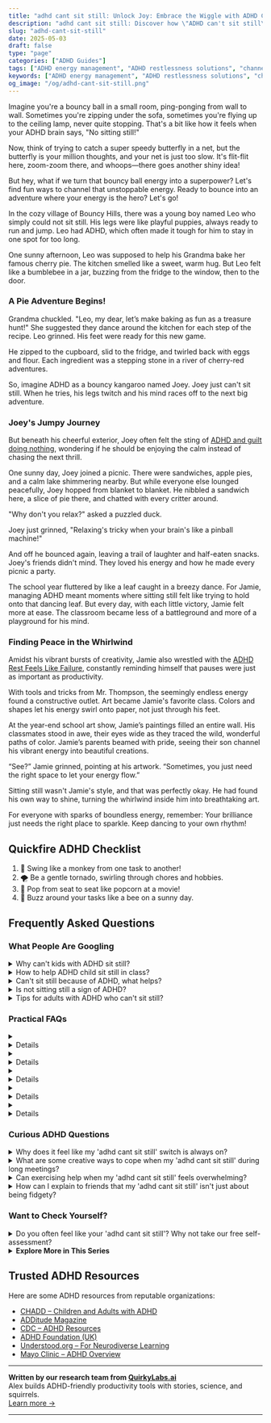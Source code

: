 ```yaml
---
title: "adhd cant sit still: Unlock Joy: Embrace the Wiggle with ADHD Can't Sit Still!"
description: "adhd cant sit still: Discover how \"ADHD can't sit still\" isn't just a challenge but a superpower! Dive into our blog for cozy insights and playful strategies that make you feel seen and celebrated. 🌟"
slug: "adhd-cant-sit-still"
date: 2025-05-03
draft: false
type: "page"
categories: ["ADHD Guides"]
tags: ["ADHD energy management", "ADHD restlessness solutions", "channeling ADHD energy", "ADHD adults hyperactivity", "playful ADHD coping strategies", "ADHD and movement", "creative outlets for ADHD"]
keywords: ["ADHD energy management", "ADHD restlessness solutions", "channeling ADHD energy", "ADHD adults hyperactivity", "playful ADHD coping strategies", "ADHD and movement", "creative outlets for ADHD"]
og_image: "/og/adhd-cant-sit-still.png"
---
```


Imagine you're a bouncy ball in a small room, ping-ponging from wall to wall. Sometimes you're zipping under the sofa, sometimes you're flying up to the ceiling lamp, never quite stopping. That's a bit like how it feels when your ADHD brain says, "No sitting still!"

Now, think of trying to catch a super speedy butterfly in a net, but the butterfly is your million thoughts, and your net is just too slow. It's flit-flit here, zoom-zoom there, and whoops—there goes another shiny idea!

But hey, what if we turn that bouncy ball energy into a superpower? Let's find fun ways to channel that unstoppable energy. Ready to bounce into an adventure where your energy is the hero? Let's go!

In the cozy village of Bouncy Hills, there was a young boy named Leo who simply could not sit still. His legs were like playful puppies, always ready to run and jump. Leo had ADHD, which often made it tough for him to stay in one spot for too long.

One sunny afternoon, Leo was supposed to help his Grandma bake her famous cherry pie. The kitchen smelled like a sweet, warm hug. But Leo felt like a bumblebee in a jar, buzzing from the fridge to the window, then to the door.

### A Pie Adventure Begins!

Grandma chuckled. "Leo, my dear, let’s make baking as fun as a treasure hunt!" She suggested they dance around the kitchen for each step of the recipe. Leo grinned. His feet were ready for this new game.

He zipped to the cupboard, slid to the fridge, and twirled back with eggs and flour. Each ingredient was a stepping stone in a river of cherry-red adventures.

So, imagine ADHD as a bouncy kangaroo named Joey. Joey just can't sit still. When he tries, his legs twitch and his mind races off to the next big adventure.

### Joey's Jumpy Journey

But beneath his cheerful exterior, Joey often felt the sting of [ADHD and guilt doing nothing](/pages/adhd-and-guilt-doing-nothing), wondering if he should be enjoying the calm instead of chasing the next thrill.

One sunny day, Joey joined a picnic. There were sandwiches, apple pies, and a calm lake shimmering nearby. But while everyone else lounged peacefully, Joey hopped from blanket to blanket. He nibbled a sandwich here, a slice of pie there, and chatted with every critter around.

"Why don't you relax?" asked a puzzled duck.

Joey just grinned, "Relaxing's tricky when your brain's like a pinball machine!"

And off he bounced again, leaving a trail of laughter and half-eaten snacks. Joey's friends didn't mind. They loved his energy and how he made every picnic a party.

The school year fluttered by like a leaf caught in a breezy dance. For Jamie, managing ADHD meant moments where sitting still felt like trying to hold onto that dancing leaf. But every day, with each little victory, Jamie felt more at ease. The classroom became less of a battleground and more of a playground for his mind.

### Finding Peace in the Whirlwind

Amidst his vibrant bursts of creativity, Jamie also wrestled with the [ADHD Rest Feels Like Failure](/pages/adhd-rest-feels-like-failure/), constantly reminding himself that pauses were just as important as productivity.

With tools and tricks from Mr. Thompson, the seemingly endless energy found a constructive outlet. Art became Jamie's favorite class. Colors and shapes let his energy swirl onto paper, not just through his feet.

At the year-end school art show, Jamie’s paintings filled an entire wall. His classmates stood in awe, their eyes wide as they traced the wild, wonderful paths of color. Jamie’s parents beamed with pride, seeing their son channel his vibrant energy into beautiful creations.

“See?” Jamie grinned, pointing at his artwork. “Sometimes, you just need the right space to let your energy flow.”

Sitting still wasn't Jamie's style, and that was perfectly okay. He had found his own way to shine, turning the whirlwind inside him into breathtaking art.

For everyone with sparks of boundless energy, remember: Your brilliance just needs the right place to sparkle. Keep dancing to your own rhythm!

## Quickfire ADHD Checklist

1. 🐒 Swing like a monkey from one task to another!
2. 🌪️ Be a gentle tornado, swirling through chores and hobbies.
3. 🍿 Pop from seat to seat like popcorn at a movie!
4. 🐝 Buzz around your tasks like a bee on a sunny day.

## Frequently Asked Questions



### What People Are Googling

<details><summary>Why can't kids with ADHD sit still?</summary><p>It's quite common for kids with ADHD to find sitting still a challenge. Their bodies are often buzzing with energy due to differences in the way their brains manage attention and activity levels. This can make them feel like they need to move around to help maintain their focus or manage their emotions. It's like having an internal motor that's always on — so a bit of extra movement is just their way of keeping that motor running smoothly!</p></details>
<details><summary>How to help ADHD child sit still in class?</summary><p>Helping an ADHD child sit still in class can feel challenging, but there are gentle and effective ways to support them. Firstly, consider using discreet fidget tools that can keep their hands busy and help them focus, like stress balls or fidget spinners. It’s also helpful to allow brief, regular breaks where the child can move around or stretch, as this can greatly improve their concentration when they return to their seat. Lastly, communicate openly with their teacher about incorporating these strategies into the classroom routine, ensuring everyone is aligned in supporting your child’s needs in a nurturing way.</p></details>
<details><summary>Can't sit still because of ADHD, what helps?</summary><p>Absolutely, restlessness can be really challenging, especially when you're trying to focus or relax. A good strategy might be to incorporate some gentle movement into your routine. This could be as simple as a standing desk, using a fidget tool, or taking short, regular breaks to stretch or walk. Also, consider engaging in a mindfulness practice or some deep-breathing exercises to help soothe your mind and body. These small changes can make a big difference in managing that restless energy!</p></details>
<details><summary>Is not sitting still a sign of ADHD?</summary><p>Absolutely, finding it hard to sit still can indeed be one of the signs of ADHD, particularly noted under the hyperactivity symptom category. Many people with ADHD describe a feeling of being driven by a motor, where sitting still feels almost impossible or uncomfortable. However, it's also important to remember that being fidgety or restless can be common in other situations too, like feeling anxious or having had too much caffeine. If this is something you're experiencing often and it's affecting your daily life, it might be a good idea to chat with a health professional about it. They can help figure out what's going on and offer support tailored to your needs.</p></details>
<details><summary>Tips for adults with ADHD who can't sit still?</summary><p>Absolutely, finding comfort in stillness can indeed be a challenge when you have ADHD, but there are lovely, gentle ways to manage this. One helpful tip is to integrate small, low-key movement into tasks that require sitting, like using a fidget toy, a stress ball, or even a discreet under-desk pedal exerciser. If you can, alternate between sitting and standing by using a convertible desk, or take brief but regular breaks to stretch or walk around your space. Remember, your need to move is perfectly okay, and incorporating these small adjustments can make a big difference in your comfort and concentration.</p></details>



### Practical FAQs

<details><summary><details>Why do people with ADHD can't sit still?<p>People with ADHD often can't sit still due to hyperactivity, which is one of the core symptoms of the condition. This restlessness and difficulty remaining motionless are due to differences in brain development and brain activity that affect attention, the ability to sit still, and self-control.</p></details></summary><p>Absolutely, the fidgets can be real for those with ADHD! This hyperactivity and the urge to move come from how their brains are wired — it's like their bodies are constantly tuned to a radio station that plays at a faster pace. This can make sitting still quite a challenge as their brain is always buzzing, pushing them to move or fidget. It’s just another aspect of the diverse ways in which people experience the world, and understanding this can make all the difference in embracing those differences.</p></details>
<details><summary><details>What are some strategies for someone whose ADHD can't sit still?<p>For individuals whose ADHD can't sit still, strategies like regular physical activity, using fidget tools, scheduled breaks during tasks, and creating a more dynamic work or study environment can be helpful. These strategies help manage restlessness and improve focus.</p></details></summary><p>Absolutely, finding comfort and focus when you just can't sit still can definitely be a challenge, but there are some lovely strategies to try! Incorporating regular physical activity into your day can be a wonderful outlet for that extra energy. Consider using fidget tools like stress balls or fidget spinners which can be subtly soothing while you work. Also, why not introduce scheduled breaks into your routine? Every 20-30 minutes, give yourself a moment to stand up, stretch, or walk around. This not only helps manage restlessness but also refreshes your mind for better focus. Lastly, creating a dynamic environment with options to stand or move around can really make a difference in how you feel and perform throughout the day.</p></details>
<details><summary><details>Can medication help if my ADHD can't sit still?<p>Yes, medication can be effective for individuals whose ADHD can't sit still. Stimulant medications, such as methylphenidate and amphetamines, are commonly prescribed to help reduce hyperactivity and improve focus. However, medication should always be prescribed and monitored by a healthcare professional.</p></details></summary><p>Absolutely, medication can indeed be a helpful tool for managing the restlessness often experienced with ADHD. Stimulant medications like methylphenidate and amphetamines are frequently used because they can significantly decrease hyperactivity and enhance your ability to focus. It’s really important, though, to work closely with a healthcare provider who can guide you through this process, ensuring the medication is effective and adjusted to your personal needs. Remember, finding the right support takes time, and you’re doing a great job by exploring your options!</p></details>
<details><summary><details>Is it common for adults with ADHD to not be able to sit still?<p>Yes, it is common for adults with ADHD to experience difficulties with sitting still. Although hyperactivity may decrease with age, many adults still experience restlessness and a persistent need to stay active.</p></details></summary><p>Absolutely, it's quite common for adults with ADHD to feel restless and find it challenging to sit still. Even though hyperactivity can lessen a bit as one grows older, that sense of needing to move or fidget can definitely linger. It's just one of the ways ADHD can make its presence known, and it's completely normal. You're not alone in this, and there are strategies that can help manage these feelings.</p></details>
<details><summary><details>How can teachers assist students whose ADHD can't sit still?<p>Teachers can assist students whose ADHD can't sit still by incorporating movement into lessons, allowing for stretch breaks, using seating arrangements that let students move without disrupting others, and applying behavioral techniques that focus on positive reinforcement.</p></details></summary><p>Absolutely, teachers can be wonderfully supportive by weaving movement into the classroom routine, which can really help students with ADHD who find it tough to stay still. Incorporating short, frequent breaks to stretch or move around can make a big difference, allowing students to release some energy and then refocus on their work. It's also helpful to think about classroom seating; perhaps a spot where movement is less likely to distract others could work well. Above all, using positive reinforcement to acknowledge when students manage their impulses or stay engaged can boost their confidence and encourage good behavior.</p></details>



### Curious ADHD Questions

<details><summary>Why does it feel like my 'adhd cant sit still' switch is always on?</summary><p>Ah, that feeling where you just can't seem to sit still can definitely be a common experience when you have ADHD! This happens because ADHD affects the regulation of neurotransmitters like dopamine in your brain, which influences your body’s activity and attention levels. It's like your body's internal engine is always revved up a bit higher than usual. Remember, it's perfectly okay to acknowledge this part of your ADHD. Sometimes, finding small, productive ways to channel that energy can really help, like using a fidget toy or standing desks, or even taking short, frequent breaks!</p></details>
<details><summary>What are some creative ways to cope when my 'adhd cant sit still' during long meetings?</summary><p>Absolutely, long meetings can certainly feel like a marathon for those of us with ADHD! One creative way to cope is to bring a small, discreet fidget tool like a fidget spinner or stress ball that you can use under the table. It’s also helpful to doodle on a notepad, which can keep your hands busy and help you process information. If possible, standing at the back of the room or taking brief walking breaks can also be a great way to manage that restless energy. Remember, finding what works best for you is key, and it's perfectly okay to use these little strategies to help you stay focused and comfortable.</p></details>
<details><summary>Can exercising help when my 'adhd cant sit still' feels overwhelming?</summary><p>Absolutely, exercise can be a wonderful tool for those jittery, can't-sit-still moments that come with ADHD. Engaging in physical activity can help soothe your nervous system and burn off that excess energy. Whether it's a brisk walk, a bit of yoga, or even dancing to your favorite songs, moving your body can improve focus and decrease impulsivity. So next time you feel overwhelmingly fidgety, consider taking a little exercise break—it might just be the perfect reset button!</p></details>
<details><summary>How can I explain to friends that my 'adhd cant sit still' isn't just about being fidgety?</summary><p>Absolutely, explaining the nuances of ADHD to friends can help them understand your experience better! You might start by sharing that while it looks like you're just fidgety, what's happening is your brain is constantly seeking stimulation. This restlessness is not just physical but also mental, as it's a way for your brain to stay engaged and alert. You can explain that these movements help you focus and process information, making it easier for you to participate in conversations and activities. Your honesty will not only foster deeper connections but also create a supportive environment around you.</p></details>



### Want to Check Yourself?

<details><summary>Do you often feel like your 'adhd cant sit still'? Why not take our free self-assessment?</summary><p>Absolutely, feeling like you just can't sit still is a common experience for many with ADHD! It's like your body is on its own little energetic adventure. Taking our free self-assessment can be a great first step to understand your unique patterns a bit better. It’s quick, easy, and you might discover some insights that help you navigate those fidgety moments more smoothly. Why not give it a go and see what you find out about yourself?</p></details>

<script type="application/ld+json">
{
  "@context": "https://schema.org",
  "@type": "FAQPage",
  "mainEntity": [
    {
      "@type": "Question",
      "name": "Why can't kids with ADHD sit still?",
      "acceptedAnswer": {
        "@type": "Answer",
        "text": "It's quite common for kids with ADHD to find sitting still a challenge. Their bodies are often buzzing with energy due to differences in the way their brains manage attention and activity levels. This can make them feel like they need to move around to help maintain their focus or manage their emotions. It's like having an internal motor that's always on \u2014 so a bit of extra movement is just their way of keeping that motor running smoothly!"
      }
    },
    {
      "@type": "Question",
      "name": "How to help ADHD child sit still in class?",
      "acceptedAnswer": {
        "@type": "Answer",
        "text": "Helping an ADHD child sit still in class can feel challenging, but there are gentle and effective ways to support them. Firstly, consider using discreet fidget tools that can keep their hands busy and help them focus, like stress balls or fidget spinners. It\u2019s also helpful to allow brief, regular breaks where the child can move around or stretch, as this can greatly improve their concentration when they return to their seat. Lastly, communicate openly with their teacher about incorporating these strategies into the classroom routine, ensuring everyone is aligned in supporting your child\u2019s needs in a nurturing way."
      }
    },
    {
      "@type": "Question",
      "name": "Can't sit still because of ADHD, what helps?",
      "acceptedAnswer": {
        "@type": "Answer",
        "text": "Absolutely, restlessness can be really challenging, especially when you're trying to focus or relax. A good strategy might be to incorporate some gentle movement into your routine. This could be as simple as a standing desk, using a fidget tool, or taking short, regular breaks to stretch or walk. Also, consider engaging in a mindfulness practice or some deep-breathing exercises to help soothe your mind and body. These small changes can make a big difference in managing that restless energy!"
      }
    },
    {
      "@type": "Question",
      "name": "Is not sitting still a sign of ADHD?",
      "acceptedAnswer": {
        "@type": "Answer",
        "text": "Absolutely, finding it hard to sit still can indeed be one of the signs of ADHD, particularly noted under the hyperactivity symptom category. Many people with ADHD describe a feeling of being driven by a motor, where sitting still feels almost impossible or uncomfortable. However, it's also important to remember that being fidgety or restless can be common in other situations too, like feeling anxious or having had too much caffeine. If this is something you're experiencing often and it's affecting your daily life, it might be a good idea to chat with a health professional about it. They can help figure out what's going on and offer support tailored to your needs."
      }
    },
    {
      "@type": "Question",
      "name": "Tips for adults with ADHD who can't sit still?",
      "acceptedAnswer": {
        "@type": "Answer",
        "text": "Absolutely, finding comfort in stillness can indeed be a challenge when you have ADHD, but there are lovely, gentle ways to manage this. One helpful tip is to integrate small, low-key movement into tasks that require sitting, like using a fidget toy, a stress ball, or even a discreet under-desk pedal exerciser. If you can, alternate between sitting and standing by using a convertible desk, or take brief but regular breaks to stretch or walk around your space. Remember, your need to move is perfectly okay, and incorporating these small adjustments can make a big difference in your comfort and concentration."
      }
    }
  ]
}
</script>
<script type="application/ld+json">
{
  "@context": "https://schema.org",
  "@type": "Article",
  "author": {
    "@type": "Person",
    "name": "QuirkyLabs",
    "url": "https://quirkylabs.ai/about"
  },
  "headline": "adhd cant sit still: \"Unlock Joy: Embrace the Wiggle with ADHD Can't Sit Still!\"",
  "mainEntityOfPage": "https://blog.quirkylabs.ai/pages/adhd-cant-sit-still/",
  "datePublished": "2025-05-03"
}
</script>
<script type="application/ld+json">
{
  "@context": "https://schema.org",
  "@type": "BreadcrumbList",
  "itemListElement": [
    {
      "@type": "ListItem",
      "position": 1,
      "name": "Home",
      "item": "https://quirkylabs.ai/"
    },
    {
      "@type": "ListItem",
      "position": 2,
      "name": "Blog",
      "item": "https://blog.quirkylabs.ai/"
    },
    {
      "@type": "ListItem",
      "position": 3,
      "name": "adhd cant sit still: \"Unlock Joy: Embrace the Wiggle with ADHD Can't Sit Still!\"",
      "item": "https://blog.quirkylabs.ai/pages/adhd-cant-sit-still/"
    }
  ]
}
</script>

<details>
<summary><strong>Explore More in This Series</strong></summary>

- [Adhd Wired But Tired](/pages/adhd-wired-but-tired/)
- [Adhd Struggles With Balance](/pages/adhd-struggles-with-balance/)
- [Adhd Breaks Trigger Panic](/pages/adhd-breaks-trigger-panic/)
- [Adhd Hustle Burnout](/pages/adhd-hustle-burnout/)
- [Adhd Fear Of Stopping](/pages/adhd-fear-of-stopping/)
- [Adhd Cant Enjoy Leisure](/pages/adhd-cant-enjoy-leisure/)
- [Adhd Rest Doesnt Recharge](/pages/adhd-rest-doesnt-recharge/)
- [Adhd Cant Relax](/pages/adhd-cant-relax/)
</details>



## Trusted ADHD Resources

Here are some ADHD resources from reputable organizations:

- [CHADD – Children and Adults with ADHD](https://chadd.org)
- [ADDitude Magazine](https://www.additudemag.com)
- [CDC – ADHD Resources](https://www.cdc.gov/ncbddd/adhd)
- [ADHD Foundation (UK)](https://www.adhdfoundation.org.uk)
- [Understood.org – For Neurodiverse Learning](https://www.understood.org)
- [Mayo Clinic – ADHD Overview](https://www.mayoclinic.org/diseases-conditions/adhd)


---

**Written by our research team from [QuirkyLabs.ai](https://quirkylabs.ai)**  
Alex builds ADHD-friendly productivity tools with stories, science, and squirrels.  
[Learn more →](https://quirkylabs.ai)

---
